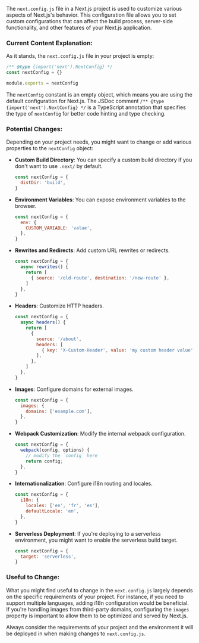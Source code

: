 The `next.config.js` file in a Next.js project is used to customize various aspects of Next.js's behavior. This configuration file allows you to set custom configurations that can affect the build process, server-side functionality, and other features of your Next.js application.

### Current Content Explanation:

As it stands, the `next.config.js` file in your project is empty:

```javascript
/** @type {import('next').NextConfig} */
const nextConfig = {}

module.exports = nextConfig
```

The `nextConfig` constant is an empty object, which means you are using the default configuration for Next.js. The JSDoc comment `/** @type {import('next').NextConfig} */` is a TypeScript annotation that specifies the type of `nextConfig` for better code hinting and type checking.

### Potential Changes:

Depending on your project needs, you might want to change or add various properties to the `nextConfig` object:

- **Custom Build Directory**: You can specify a custom build directory if you don't want to use `.next/` by default.
  ```javascript
  const nextConfig = {
    distDir: 'build',
  }
  ```

- **Environment Variables**: You can expose environment variables to the browser.
  ```javascript
  const nextConfig = {
    env: {
      CUSTOM_VARIABLE: 'value',
    },
  }
  ```

- **Rewrites and Redirects**: Add custom URL rewrites or redirects.
  ```javascript
  const nextConfig = {
    async rewrites() {
      return [
        { source: '/old-route', destination: '/new-route' },
      ]
    },
  }
  ```

- **Headers**: Customize HTTP headers.
  ```javascript
  const nextConfig = {
    async headers() {
      return [
        {
          source: '/about',
          headers: [
            { key: 'X-Custom-Header', value: 'my custom header value' },
          ],
        },
      ]
    },
  }
  ```

- **Images**: Configure domains for external images.
  ```javascript
  const nextConfig = {
    images: {
      domains: ['example.com'],
    },
  }
  ```

- **Webpack Customization**: Modify the internal webpack configuration.
  ```javascript
  const nextConfig = {
    webpack(config, options) {
      // modify the `config` here
      return config;
    },
  }
  ```

- **Internationalization**: Configure i18n routing and locales.
  ```javascript
  const nextConfig = {
    i18n: {
      locales: ['en', 'fr', 'es'],
      defaultLocale: 'en',
    },
  }
  ```

- **Serverless Deployment**: If you're deploying to a serverless environment, you might want to enable the serverless build target.
  ```javascript
  const nextConfig = {
    target: 'serverless',
  }
  ```

### Useful to Change:

What you might find useful to change in the `next.config.js` largely depends on the specific requirements of your project. For instance, if you need to support multiple languages, adding i18n configuration would be beneficial. If you're handling images from third-party domains, configuring the `images` property is important to allow them to be optimized and served by Next.js.

Always consider the requirements of your project and the environment it will be deployed in when making changes to `next.config.js`.